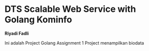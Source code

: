 # DTS Scalable Web Service with Golang Kominfo

**Riyadi Fadli**

Ini adalah Project Golang Assignment 1
Project menampilkan biodata